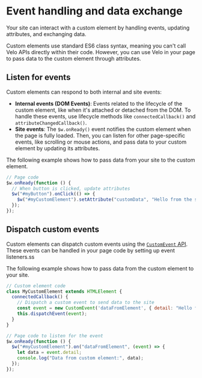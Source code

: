 # Event handling and data exchange

Your site can interact with a custom element by handling events, updating attributes, and exchanging data.

Custom elements use standard ES6 class syntax, meaning you can't call Velo APIs directly within their code. However, you can use Velo in your page to pass data to the custom element through attributes.

## Listen for events

Custom elements can respond to both internal and site events:

* **Internal events (DOM Events)**: Events related to the lifecycle of the custom element, like when it's attached or detached from the DOM. To handle these events, use lifecycle methods like `connectedCallback()` and `attributeChangedCallback()`.
* **Site events**: The `$w.onReady()` event notifies the custom element when the page is fully loaded. Then, you can listen for other page-specific events, like scrolling or mouse actions, and pass data to your custom element by updating its attributes.

The following example shows how to pass data from your site to the custom element.

```javascript
// Page code
$w.onReady(function () {
  // When button is clicked, update attributes
  $w("#myButton").onClick(() => {
    $w("#myCustomElement").setAttribute("customData", "Hello from the site!");
  });
});
```

## Dispatch custom events

Custom elements can dispatch custom events using the [`CustomEvent` API](https://developer.mozilla.org/en-US/docs/Web/API/CustomEvent/CustomEvent). These events can be handled in your page code by setting up event listeners.ss

The following example shows how to pass data from the custom element to your site.

```javascript
// Custom element code
class MyCustomElement extends HTMLElement {
  connectedCallback() {
    // Dispatch a custom event to send data to the site
    const event = new CustomEvent('dataFromElement', { detail: "Hello from the custom element!" });
    this.dispatchEvent(event);
  }
}

// Page code to listen for the event
$w.onReady(function () {
  $w("#myCustomElement").on("dataFromElement", (event) => {
    let data = event.detail;
    console.log("Data from custom element:", data);
  });
});
```
